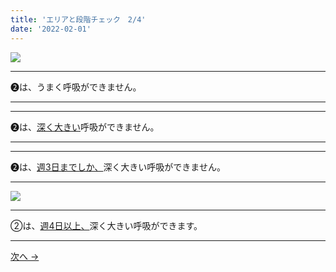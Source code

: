 ```yaml
---
title: 'エリアと段階チェック　2/4'
date: '2022-02-01'
---
```

![](/images/012_1.jpg)
***
➋は、うまく呼吸ができません。  
***
***
➋は、[深く大きい]()呼吸ができません。   
***
***
➋は、[週3日までしか、]()深く大きい呼吸ができません。   
***
![](/images/012_2.jpg)
***
②は、[週4日以上、]()深く大きい呼吸ができます。
***
[ 次へ → ](/posts/0-112233)
